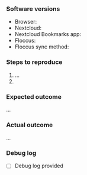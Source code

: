 <!--
Hello there! Thank you for providing feedback!
Please answer the below questions to allow for as smooth a process of tackling the issue as possible :)
(Note: Everything surrounded by arrows, like this text for example, will not be visible.)
-->

### Software versions

<!-- Please provide the versions of the following software products in your set up -->

- Browser:
- Nextcloud:
- Nextcloud Bookmarks app:
- Floccus:
- Floccus sync method:
  <!-- Sync methods are either XBEL/webdav (signified as `webdav`), nextcloud Bookmarks legacy (signified as `nextcloud`), or nextcloud Bookmarks v0.14+ with folders (signified as `nextcloud-folders`) -->

### Steps to reproduce

<!-- What did you do? Be as specific as possible -->

1.  ...
2.

### Expected outcome

<!-- What did you think was going to happen or what do you think should have happened? -->

...

### Actual outcome

<!-- What actually happened after you did the above steps? -->

...

### Debug log

<!-- It is often useful to provide a debug log file along with the issue. You can obtain a debug log of the most recent sync runs by clicking 'Debug log' in the bottom right
corner of the floccus panel in your browser.

Note: As your debug log usually contains large parts of your bookmark data, instead of attaching it to the issue here, publicly, I recommend uploading it privately at the following URL https://klehranlage.net/index.php/s/7nn82NSBsfQKdsJ
-->

- [ ] Debug log provided

<!-- Thanks! Now, hit Submit and wait for a reply :) -->
